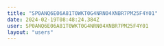 ```yaml
---
title: "SP0ANQ6E06A81T0WKT0G4NRN04XNBR7PM25F4Y01"
date: 2024-02-19T08:48:24.384Z
user: SP0ANQ6E06A81T0WKT0G4NRN04XNBR7PM25F4Y01
layout: "users"
---
```

    